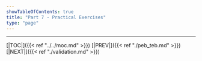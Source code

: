 ```yaml
---
showTableOfContents: true
title: "Part 7 - Practical Exercises"
type: "page"
---
```








---

[|TOC|]({{< ref "../../moc.md" >}})
[|PREV|]({{< ref "./peb_teb.md" >}})
[|NEXT|]({{< ref "./validation.md" >}})